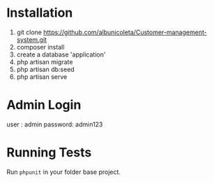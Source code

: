 Installation
====

1. git clone https://github.com/albunicoleta/Customer-management-system.git
2. composer install
3. create a database 'application'
4. php artisan migrate
5. php artisan db:seed
6. php artisan serve


Admin Login
========
user : admin
password: admin123


Running Tests
=======
Run ```phpunit``` in your folder base project.